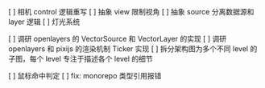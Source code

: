 [ ] 相机 control 逻辑重写
[ ] 抽象 view 限制视角
[ ] 抽象 source 分离数据源和 layer 逻辑
[ ] 灯光系统

[ ] 调研 openlayers 的 VectorSource 和 VectorLayer 的实现
[ ] 调研 openlayers 和 pixijs 的渲染机制 Ticker 实现
[ ] 拆分架构图为多个不同 level 的子图，每个 level 专注于描述各个 level 的细节

[ ] 鼠标命中判定
[ ] fix: monorepo 类型引用报错
